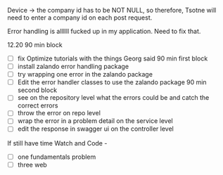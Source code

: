 Device -> the company id has to be NOT NULL, so therefore, Tsotne will need to enter a company id on each post request. 

Error handling is allllll fucked up in my application. Need to fix that. 

12.20
90 min block
- [ ] fix Optimize tutorials with the things Georg said
90 min first block
- [ ] install zalando error handling package
- [ ] try wrapping one error in the zalando package
- [ ] Edit the error handler classes to use the zalando package
90 min second block
- [ ] see on the repository level what the errors could be and catch the correct errors 
- [ ] throw the error on repo level
- [ ] wrap the error in a problem detail on the service level 
- [ ] edit the response in swagger ui on the controller level 

If still have time
Watch and Code -
- [ ] one fundamentals problem
- [ ] three web 